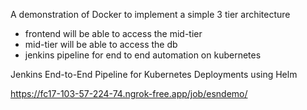 A demonstration of Docker to implement a simple 3 tier architecture

* frontend will be able to access the mid-tier
* mid-tier will be able to access the db
* jenkins pipeline for end to end automation on kubernetes



Jenkins End-to-End Pipeline for Kubernetes Deployments using Helm

https://fc17-103-57-224-74.ngrok-free.app/job/esndemo/


